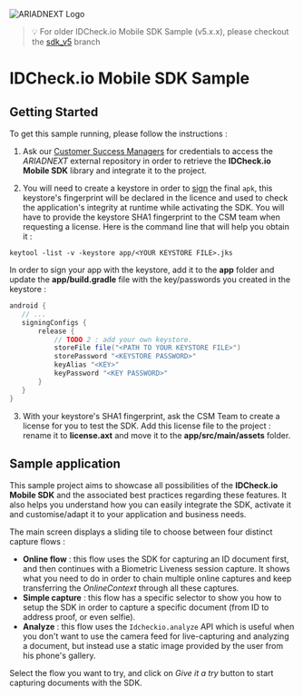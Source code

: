 ![ARIADNEXT Logo](img/logo.png)

> 💡 For older IDCheck.io Mobile SDK Sample (v5.x.x), please checkout the [sdk_v5](https://github.com/ariadnext/IDCHECK.IO_SDK-example-Android/tree/sdk_v5) branch

# IDCheck.io Mobile SDK Sample

## Getting Started

To get this sample running, please follow the instructions :

 1. Ask our [Customer Success Managers](mailto:csm@ariadnext.com) for credentials to access the *ARIADNEXT* external repository in order to retrieve the **IDCheck.io Mobile SDK** library and integrate it to the project.

 2. You will need to create a keystore in order to [sign](https://developer.android.com/studio/publish/app-signing#opt-out) the final `apk`, this keystore's fingerprint will be declared in the licence and used to check the application's integrity at runtime while activating the SDK. You will have to provide the keystore SHA1 fingerprint to the CSM team when requesting a license.
 Here is the command line that will help you obtain it :
 ```shell
 keytool -list -v -keystore app/<YOUR KEYSTORE FILE>.jks
 ```
 In order to sign your app with the keystore, add it to the **app** folder and update the **app/build.gradle** file with the key/passwords you created in the keystore :
 ```groovy
 android {
    // ...
    signingConfigs {
        release {
            // TODO 2 : add your own keystore.
            storeFile file("<PATH TO YOUR KEYSTORE FILE>")
            storePassword "<KEYSTORE PASSWORD>"
            keyAlias "<KEY>"
            keyPassword "<KEY PASSWORD>"
        }
    }
 }
 ```

 3. With your keystore's SHA1 fingerprint, ask the CSM Team to create a license for you to test the SDK. Add this license file to the project : rename it to **license.axt** and move it to the **app/src/main/assets** folder.

## Sample application

This sample project aims to showcase all possibilities of the **IDCheck.io Mobile SDK** and the associated best practices regarding these features. It also helps you understand how you can easily integrate the SDK, activate it and customise/adapt it to your application and business needs.

The main screen displays a sliding tile to choose between four distinct capture flows :
 - **Online flow** : this flow uses the SDK for capturing an ID document first, and then continues with a Biometric Liveness session capture. It shows what you need to do in order to chain multiple online captures and keep transferring the *OnlineContext* through all these captures.
 - **Simple capture** : this flow has a specific selector to show you how to setup the SDK in order to capture a specific document (from ID to address proof, or even selfie).
 - **Analyze** : this flow uses the `Idcheckio.analyze` API which is useful when you don't want to use the camera feed for live-capturing and analyzing a document, but instead use a static image provided by the user from his phone's gallery.

Select the flow you want to try, and click on *Give it a try* button to start capturing documents with the SDK.
